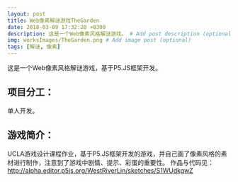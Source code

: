 ```yaml
---
layout: post
title: Web像素解谜游戏TheGarden
date: 2018-03-09 17:32:20 +0300
description: 这是一个Web像素风格解谜游戏。 # Add post description (optional)
img: worksImages/TheGarden.png # Add image post (optional)
tags: [解谜, 像素]
---
```

这是一个Web像素风格解谜游戏，基于P5.JS框架开发。
## 项目分工：
单人开发。
## 游戏简介：
UCLA游戏设计课程作业，基于P5.JS框架开发的游戏，并自己画了像素风格的素材进行制作，注意到了游戏中剧情、提示、彩蛋的重要性。
作品与代码见：http://alpha.editor.p5js.org/WestRiverLin/sketches/S1WUdkgwZ